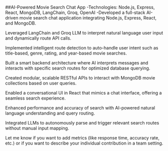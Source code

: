 ##AI-Powered Movie Search Chat App
 -Technologies: Node.js, Express, React, MongoDB, LangChain, Groq, OpenAI
 -Developed a full-stack AI-driven movie search chat application integrating Node.js, Express, React, and MongoDB.

Leveraged LangChain and Groq LLM to interpret natural language user input and dynamically route API calls.

Implemented intelligent route detection to auto-handle user intent such as title-based, genre, rating, and year-based movie searches.

Built a smart backend architecture where AI interprets messages and interacts with specific search routes for optimized database querying.

Created modular, scalable RESTful APIs to interact with MongoDB movie collections based on user queries.

Enabled a conversational UI in React that mimics a chat interface, offering a seamless search experience.

Enhanced performance and accuracy of search with AI-powered natural language understanding and query routing.

Integrated LLMs to autonomously parse and trigger relevant search routes without manual input mapping.

Let me know if you want to add metrics (like response time, accuracy rate, etc.) or if you want to describe your individual contribution in a team setting.

